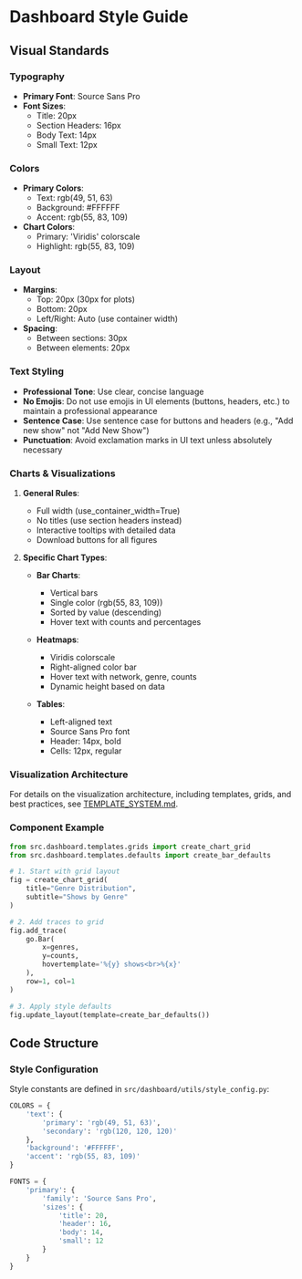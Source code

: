 # Dashboard Style Guide

## Visual Standards

### Typography
- **Primary Font**: Source Sans Pro
- **Font Sizes**:
  - Title: 20px
  - Section Headers: 16px
  - Body Text: 14px
  - Small Text: 12px

### Colors
- **Primary Colors**:
  - Text: rgb(49, 51, 63)
  - Background: #FFFFFF
  - Accent: rgb(55, 83, 109)
- **Chart Colors**:
  - Primary: 'Viridis' colorscale
  - Highlight: rgb(55, 83, 109)

### Layout
- **Margins**:
  - Top: 20px (30px for plots)
  - Bottom: 20px
  - Left/Right: Auto (use container width)
- **Spacing**:
  - Between sections: 30px
  - Between elements: 20px

### Text Styling
- **Professional Tone**: Use clear, concise language
- **No Emojis**: Do not use emojis in UI elements (buttons, headers, etc.) to maintain a professional appearance
- **Sentence Case**: Use sentence case for buttons and headers (e.g., "Add new show" not "Add New Show")
- **Punctuation**: Avoid exclamation marks in UI text unless absolutely necessary

### Charts & Visualizations
1. **General Rules**:
   - Full width (use_container_width=True)
   - No titles (use section headers instead)
   - Interactive tooltips with detailed data
   - Download buttons for all figures

2. **Specific Chart Types**:
   - **Bar Charts**:
     - Vertical bars
     - Single color (rgb(55, 83, 109))
     - Sorted by value (descending)
     - Hover text with counts and percentages
   
   - **Heatmaps**:
     - Viridis colorscale
     - Right-aligned color bar
     - Hover text with network, genre, counts
     - Dynamic height based on data
   
   - **Tables**:
     - Left-aligned text
     - Source Sans Pro font
     - Header: 14px, bold
     - Cells: 12px, regular

### Visualization Architecture

For details on the visualization architecture, including templates, grids, and best practices, see [TEMPLATE_SYSTEM.md](./TEMPLATE_SYSTEM.md).

### Component Example
```python
from src.dashboard.templates.grids import create_chart_grid
from src.dashboard.templates.defaults import create_bar_defaults

# 1. Start with grid layout
fig = create_chart_grid(
    title="Genre Distribution",
    subtitle="Shows by Genre"
)

# 2. Add traces to grid
fig.add_trace(
    go.Bar(
        x=genres,
        y=counts,
        hovertemplate='%{y} shows<br>%{x}'
    ),
    row=1, col=1
)

# 3. Apply style defaults
fig.update_layout(template=create_bar_defaults())
```

## Code Structure

### Style Configuration
Style constants are defined in `src/dashboard/utils/style_config.py`:
```python
COLORS = {
    'text': {
        'primary': 'rgb(49, 51, 63)',
        'secondary': 'rgb(120, 120, 120)'
    },
    'background': '#FFFFFF',
    'accent': 'rgb(55, 83, 109)'
}

FONTS = {
    'primary': {
        'family': 'Source Sans Pro',
        'sizes': {
            'title': 20,
            'header': 16,
            'body': 14,
            'small': 12
        }
    }
}
```
